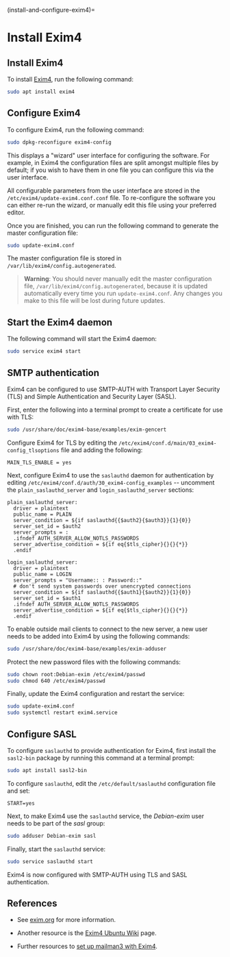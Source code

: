 (install-and-configure-exim4)=
# Install Exim4

## Install Exim4

To install [Exim4](https://www.exim.org/), run the following command:

```bash
sudo apt install exim4
```

## Configure Exim4

To configure Exim4, run the following command:

```bash
sudo dpkg-reconfigure exim4-config
```

This displays a "wizard" user interface for configuring the software. For example, in Exim4 the configuration files are split amongst multiple files by default; if you wish to have them in one file you can configure this via the user interface.

All configurable parameters from the user interface are stored in the `/etc/exim4/update-exim4.conf.conf` file. To re-configure the software you can either re-run the wizard, or manually edit this file using your preferred editor. 

Once you are finished, you can run the following command to generate the master configuration file:
```bash
sudo update-exim4.conf
```

The master configuration file is stored in `/var/lib/exim4/config.autogenerated`.

> **Warning**:
> You should never manually edit the master configuration file, `/var/lib/exim4/config.autogenerated`, because it is updated automatically every time you run `update-exim4.conf`. Any changes you make to this file will be lost during future updates.

## Start the Exim4 daemon

The following command will start the Exim4 daemon:

```bash
sudo service exim4 start
```

## SMTP authentication

Exim4 can be configured to use SMTP-AUTH with Transport Layer Security (TLS) and Simple Authentication and Security Layer (SASL).

First, enter the following into a terminal prompt to create a certificate for use with TLS:

```bash
sudo /usr/share/doc/exim4-base/examples/exim-gencert
```

Configure Exim4 for TLS by editing the `/etc/exim4/conf.d/main/03_exim4-config_tlsoptions` file and adding the following:

```text
MAIN_TLS_ENABLE = yes
```

Next, configure Exim4 to use the `saslauthd` daemon for authentication by editing `/etc/exim4/conf.d/auth/30_exim4-config_examples` -- uncomment the `plain_saslauthd_server` and `login_saslauthd_server` sections:

```text 
plain_saslauthd_server:
  driver = plaintext
  public_name = PLAIN
  server_condition = ${if saslauthd{{$auth2}{$auth3}}{1}{0}}
  server_set_id = $auth2
  server_prompts = :
  .ifndef AUTH_SERVER_ALLOW_NOTLS_PASSWORDS
  server_advertise_condition = ${if eq{$tls_cipher}{}{}{*}}
  .endif

login_saslauthd_server:
  driver = plaintext
  public_name = LOGIN
  server_prompts = "Username:: : Password::"
  # don't send system passwords over unencrypted connections
  server_condition = ${if saslauthd{{$auth1}{$auth2}}{1}{0}}
  server_set_id = $auth1
  .ifndef AUTH_SERVER_ALLOW_NOTLS_PASSWORDS
  server_advertise_condition = ${if eq{$tls_cipher}{}{}{*}}
  .endif
```

To enable outside mail clients to connect to the new server, a new user needs to be added into Exim4 by using the following commands:

```bash
sudo /usr/share/doc/exim4-base/examples/exim-adduser
```

Protect the new password files with the following commands:

```bash
sudo chown root:Debian-exim /etc/exim4/passwd
sudo chmod 640 /etc/exim4/passwd
```

Finally, update the Exim4 configuration and restart the service:

```bash
sudo update-exim4.conf
sudo systemctl restart exim4.service
```

## Configure SASL

To configure `saslauthd` to provide authentication for Exim4, first install the `sasl2-bin` package by running this command at a terminal prompt:

```bash
sudo apt install sasl2-bin
```

To configure `saslauthd`, edit the `/etc/default/saslauthd` configuration file and set:

```text
START=yes
```

Next, to make Exim4 use the `saslauthd` service, the *Debian-exim* user needs to be part of the *sasl* group:

```bash
sudo adduser Debian-exim sasl
```

Finally, start the `saslauthd` service:

```bash
sudo service saslauthd start
```

Exim4 is now configured with SMTP-AUTH using TLS and SASL authentication.

## References

  - See [exim.org](http://www.exim.org/) for more information.

  - Another resource is the [Exim4 Ubuntu Wiki](https://help.ubuntu.com/community/Exim4) page.

  - Further resources to [set up mailman3 with Exim4](https://mailman.readthedocs.io/en/latest/src/mailman/docs/mta.html#exim).
